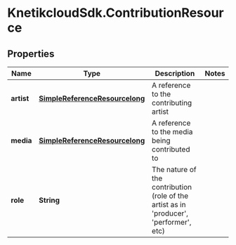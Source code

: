 # KnetikcloudSdk.ContributionResource

## Properties
Name | Type | Description | Notes
------------ | ------------- | ------------- | -------------
**artist** | [**SimpleReferenceResourcelong**](SimpleReferenceResourcelong.md) | A reference to the contributing artist | 
**media** | [**SimpleReferenceResourcelong**](SimpleReferenceResourcelong.md) | A reference to the media being contributed to | 
**role** | **String** | The nature of the contribution (role of the artist as in &#39;producer&#39;, &#39;performer&#39;, etc) | 


